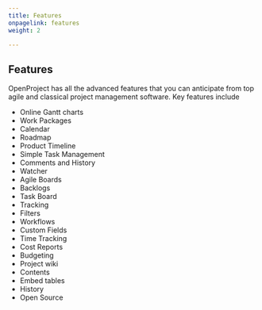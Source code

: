 ```yaml
---
title: Features
onpagelink: features
weight: 2

---
```


Features
--------

OpenProject has all the advanced features that you can anticipate from top agile and classical project management software. Key features include

- Online Gantt charts
- Work Packages
- Calendar
- Roadmap
- Product Timeline
- Simple Task Management
- Comments and History
- Watcher
- Agile Boards
- Backlogs
- Task Board
- Tracking
- Filters
- Workflows
- Custom Fields
- Time Tracking
- Cost Reports
- Budgeting
- Project wiki
- Contents
- Embed tables
- History
- Open Source
 